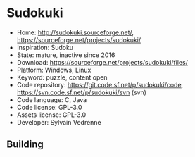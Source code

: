 # Sudokuki

- Home: http://sudokuki.sourceforge.net/, https://sourceforge.net/projects/sudokuki/
- Inspiration: Sudoku
- State: mature, inactive since 2016
- Download: https://sourceforge.net/projects/sudokuki/files/
- Platform: Windows, Linux
- Keyword: puzzle, content open
- Code repository: https://git.code.sf.net/p/sudokuki/code, https://svn.code.sf.net/p/sudokuki/svn (svn)
- Code language: C, Java
- Code license: GPL-3.0
- Assets license: GPL-3.0
- Developer: Sylvain Vedrenne

## Building
